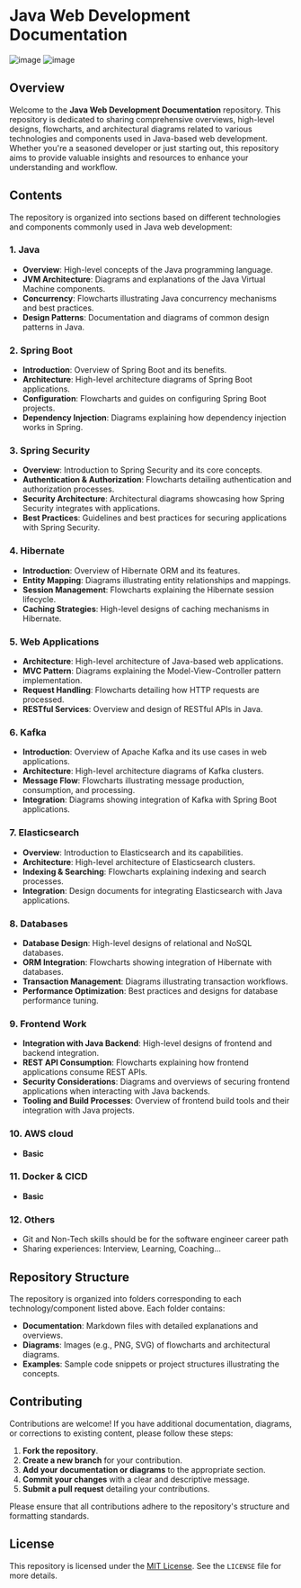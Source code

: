 # Java Web Development Documentation
![image](https://github.com/user-attachments/assets/c3b4e78f-b540-4fd9-8685-7ed50b8af44e)
![image](https://github.com/user-attachments/assets/c75ffc14-6d42-489a-8eda-fb53a774e5aa)

## Overview

Welcome to the **Java Web Development Documentation** repository. This repository is dedicated to sharing comprehensive overviews, high-level designs, flowcharts, and architectural diagrams related to various technologies and components used in Java-based web development. Whether you're a seasoned developer or just starting out, this repository aims to provide valuable insights and resources to enhance your understanding and workflow.

## Contents

The repository is organized into sections based on different technologies and components commonly used in Java web development:

### 1. Java

- **Overview**: High-level concepts of the Java programming language.
- **JVM Architecture**: Diagrams and explanations of the Java Virtual Machine components.
- **Concurrency**: Flowcharts illustrating Java concurrency mechanisms and best practices.
- **Design Patterns**: Documentation and diagrams of common design patterns in Java.

### 2. Spring Boot

- **Introduction**: Overview of Spring Boot and its benefits.
- **Architecture**: High-level architecture diagrams of Spring Boot applications.
- **Configuration**: Flowcharts and guides on configuring Spring Boot projects.
- **Dependency Injection**: Diagrams explaining how dependency injection works in Spring.

### 3. Spring Security

- **Overview**: Introduction to Spring Security and its core concepts.
- **Authentication & Authorization**: Flowcharts detailing authentication and authorization processes.
- **Security Architecture**: Architectural diagrams showcasing how Spring Security integrates with applications.
- **Best Practices**: Guidelines and best practices for securing applications with Spring Security.

### 4. Hibernate

- **Introduction**: Overview of Hibernate ORM and its features.
- **Entity Mapping**: Diagrams illustrating entity relationships and mappings.
- **Session Management**: Flowcharts explaining the Hibernate session lifecycle.
- **Caching Strategies**: High-level designs of caching mechanisms in Hibernate.

### 5. Web Applications

- **Architecture**: High-level architecture of Java-based web applications.
- **MVC Pattern**: Diagrams explaining the Model-View-Controller pattern implementation.
- **Request Handling**: Flowcharts detailing how HTTP requests are processed.
- **RESTful Services**: Overview and design of RESTful APIs in Java.

### 6. Kafka

- **Introduction**: Overview of Apache Kafka and its use cases in web applications.
- **Architecture**: High-level architecture diagrams of Kafka clusters.
- **Message Flow**: Flowcharts illustrating message production, consumption, and processing.
- **Integration**: Diagrams showing integration of Kafka with Spring Boot applications.

### 7. Elasticsearch

- **Overview**: Introduction to Elasticsearch and its capabilities.
- **Architecture**: High-level architecture of Elasticsearch clusters.
- **Indexing & Searching**: Flowcharts explaining indexing and search processes.
- **Integration**: Design documents for integrating Elasticsearch with Java applications.

### 8. Databases

- **Database Design**: High-level designs of relational and NoSQL databases.
- **ORM Integration**: Flowcharts showing integration of Hibernate with databases.
- **Transaction Management**: Diagrams illustrating transaction workflows.
- **Performance Optimization**: Best practices and designs for database performance tuning.

### 9. Frontend Work

- **Integration with Java Backend**: High-level designs of frontend and backend integration.
- **REST API Consumption**: Flowcharts explaining how frontend applications consume REST APIs.
- **Security Considerations**: Diagrams and overviews of securing frontend applications when interacting with Java backends.
- **Tooling and Build Processes**: Overview of frontend build tools and their integration with Java projects.

  
### 10. AWS cloud
- **Basic**

  
### 11. Docker & CICD
- **Basic**


### 12. Others
- Git and Non-Tech skills should be for the software engineer career path
- Sharing experiences: Interview, Learning, Coaching...

## Repository Structure

The repository is organized into folders corresponding to each technology/component listed above. Each folder contains:

- **Documentation**: Markdown files with detailed explanations and overviews.
- **Diagrams**: Images (e.g., PNG, SVG) of flowcharts and architectural diagrams.
- **Examples**: Sample code snippets or project structures illustrating the concepts.

## Contributing

Contributions are welcome! If you have additional documentation, diagrams, or corrections to existing content, please follow these steps:

1. **Fork the repository**.
2. **Create a new branch** for your contribution.
3. **Add your documentation or diagrams** to the appropriate section.
4. **Commit your changes** with a clear and descriptive message.
5. **Submit a pull request** detailing your contributions.

Please ensure that all contributions adhere to the repository's structure and formatting standards.

## License

This repository is licensed under the [MIT License](LICENSE). See the `LICENSE` file for more details.
